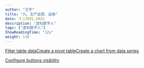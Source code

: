 ```yaml
---
author: "王宇"
title: "九、生产运营、运维"
date: 十二月01,2022
description: "虚拟数字人"
tags: ["虚拟数字人"]
ShowReadingTime: "12s"
weight: 134
---
```

[Filter table data](#)[Create a pivot table](#)[Create a chart from data series](#)

[Configure buttons visibility](/users/tfac-settings.action)